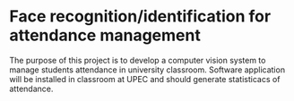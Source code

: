 
# Face recognition/identification for attendance management

The purpose of this project is to develop a computer vision system to manage students attendance in university classroom.
Software application will be installed in classroom at UPEC and should generate statisticacs of attendance.
